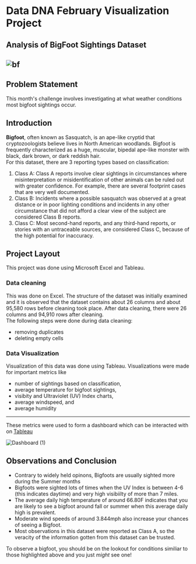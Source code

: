 # Data DNA February Visualization Project

## Analysis of BigFoot Sightings Dataset 

![bf](https://user-images.githubusercontent.com/118802056/222276099-38282a3d-b11d-4c86-bb98-63a24a886fa5.jpg)
---

## Problem Statement 
This month's challenge involves investigating at what weather conditions most bigfoot sightings occur. 

## Introduction 
**Bigfoot**, often known as Sasquatch, is an ape-like cryptid that cryptozoologists believe lives in North American woodlands. Bigfoot is frequently characterized as a huge, muscular, bipedal ape-like monster with black, dark brown, or dark reddish hair.  
For this dataset, there are 3 reporting types based on classification:    
1. Class A: Class A reports involve clear sightings in circumstances where misinterpretation or misidentification of other animals can be ruled out with greater confidence. For example, there are several footprint cases that are very well documented.  
2. Class B: Incidents where a possible sasquatch was observed at a great distance or in poor lighting conditions and incidents in any other circumstance that did not afford a clear view of the subject are considered Class B reports.  
3. Class C: Most second-hand reports, and any third-hand reports, or stories with an untraceable sources, are considered Class C, because of the high potential for inaccuracy.

## Project Layout 
This project was done using Microsoft Excel and Tableau.  

### Data cleaning 
This was done on Excel. The structure of the dataset was initially examined and it is observed that the dataset contains about 26 columns and about 95,580 rows before cleaning took place. After data cleaning, there were 26 columns and 94,910 rows after cleaning.  
The following steps were done during data cleaning: 
- removing duplicates 
- deleting empty cells   

### Data Visualization 
Visualization of this data was done using Tableau. Visualizations were made for important metrics like   
- number of sightings based on classification, 
- average temperature for bigfoot sightings, 
- visibity and Ultraviolet (UV) Index charts, 
- average windspeed, and 
- average humidity 
--- 
These metrics were used to form a dashboard which can be interacted with on [Tableau](https://public.tableau.com/views/DataDNAFebruaryVisualizationChallenge/Dashboard?:language=en-US&:display_count=n&:origin=viz_share_link "Bigfoot dashboard")  

![Dashboard  (1)](https://user-images.githubusercontent.com/118802056/222286629-cdb9171d-baaf-4832-877d-fc8fdfbdf170.png)

## Observations and Conclusion
- Contrary to widely held opinons, Bigfoots are usually sighted more during the Summer months 
- Bigfoots were sighted lots of times when the UV Index is between 4-6 (this indicates daytime) and very high visibiilty of more than 7 miles. 
- The average daily high temperature of around 66.80F indicates that you are likely to see a bigfoot around fall or summer when this average daily high is prevalent. 
- Moderate wind speeds of around 3.844mph also increase your chances of seeing a Bigfoot. 
- Most observations in this dataset were reported as Class A, so the veracity of the information gotten from this dataset can be trusted.   
  
To observe a bigfoot, you should be on the lookout for conditions similiar to those highlighted above and you just _might_ see one! 


